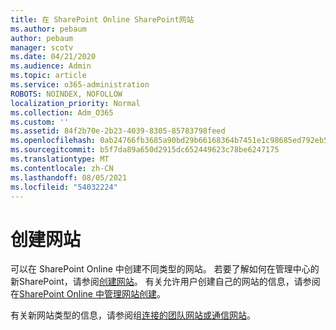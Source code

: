 ```yaml
---
title: 在 SharePoint Online SharePoint网站
ms.author: pebaum
author: pebaum
manager: scotv
ms.date: 04/21/2020
ms.audience: Admin
ms.topic: article
ms.service: o365-administration
ROBOTS: NOINDEX, NOFOLLOW
localization_priority: Normal
ms.collection: Adm_O365
ms.custom: ''
ms.assetid: 84f2b70e-2b23-4039-8305-85783798feed
ms.openlocfilehash: 0ab24766fb3685a90bd29b66168364b7451e1c98685ed792eb595bec9cb1b0ac
ms.sourcegitcommit: b5f7da89a650d2915dc652449623c78be6247175
ms.translationtype: MT
ms.contentlocale: zh-CN
ms.lasthandoff: 08/05/2021
ms.locfileid: "54032224"
---
```

# <a name="create-a-site"></a>创建网站

可以在 SharePoint Online 中创建不同类型的网站。 若要了解如何在管理中心的新SharePoint，请参阅[创建网站](https://go.microsoft.com/fwlink/?linkid=866295)。 有关允许用户创建自己的网站的信息，请参阅在[SharePoint Online 中管理网站创建](https://go.microsoft.com/fwlink/?linkid=866296)。
 
有关新网站类型的信息，请参阅组[连接的团队网站或](https://go.microsoft.com/fwlink/?linkid=866292)[通信网站](https://go.microsoft.com/fwlink/?linkid=866294)。
    


